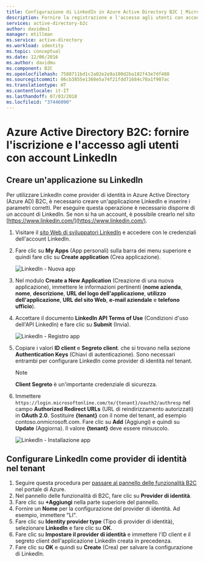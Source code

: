 ```yaml
---
title: Configurazione di LinkedIn in Azure Active Directory B2C | Microsoft Docs
description: Fornire la registrazione e l'accesso agli utenti con account su LinkedIn nelle applicazioni protette da Azure Active Directory B2C.
services: active-directory-b2c
author: davidmu1
manager: mtillman
ms.service: active-directory
ms.workload: identity
ms.topic: conceptual
ms.date: 12/06/2016
ms.author: davidmu
ms.component: B2C
ms.openlocfilehash: 7588711bd1c2a02e2e9a100d2ba182f43e7df488
ms.sourcegitcommit: 86cb3855e1368e5a74f21fdd71684c78a1f907ac
ms.translationtype: HT
ms.contentlocale: it-IT
ms.lasthandoff: 07/03/2018
ms.locfileid: "37446090"
---
```

# <a name="azure-active-directory-b2c-provide-sign-up-and-sign-in-to-consumers-with-linkedin-accounts"></a>Azure Active Directory B2C: fornire l'iscrizione e l'accesso agli utenti con account LinkedIn
## <a name="create-a-linkedin-application"></a>Creare un'applicazione su LinkedIn
Per utilizzare LinkedIn come provider di identità in Azure Active Directory (Azure AD) B2C, è necessario creare un'applicazione LinkedIn e inserire i parametri corretti. Per eseguire questa operazione è necessario disporre di un account di LinkedIn. Se non si ha un account, è possibile crearlo nel sito [https://www.linkedin.com/](https://www.linkedin.com/).

1. Visitare il [sito Web di sviluppatori LinkedIn](https://www.developer.linkedin.com/) e accedere con le credenziali dell'account LinkedIn.
2. Fare clic su **My Apps** (App personali) sulla barra dei menu superiore e quindi fare clic su **Create application** (Crea applicazione).
   
    ![LinkedIn - Nuova app](./media/active-directory-b2c-setup-li-app/linkedin-new-app.png)
3. Nel modulo **Create a New Application** (Creazione di una nuova applicazione), immettere le informazioni pertinenti (**nome azienda**, **nome**, **descrizione**, **URL del logo dell'applicazione**, **utilizzo dell'applicazione**, **URL del sito Web**, **e-mail aziendale** e **telefono ufficio**).
4. Accettare il documento **LinkedIn API Terms of Use** (Condizioni d'uso dell'API LinkedIn) e fare clic su **Submit** (Invia).
   
    ![LinkedIn - Registro app](./media/active-directory-b2c-setup-li-app/linkedin-register-app.png)
5. Copiare i valori **ID client** e **Segreto client**. che si trovano nella sezione **Authentication Keys** (Chiavi di autenticazione). Sono necessari entrambi per configurare LinkedIn come provider di identità nel tenant.
   
   > [!NOTE]
   > **Client Segreto** è un'importante credenziale di sicurezza.
   > 
   > 
6. Immettere `https://login.microsoftonline.com/te/{tenant}/oauth2/authresp` nel campo **Authorized Redirect URLs** (URL di reindirizzamento autorizzati) in **OAuth 2.0**. Sostituire **{tenant}** con il nome del tenant, ad esempio contoso.onmicrosoft.com. Fare clic su **Add** (Aggiungi) e quindi su **Update** (Aggiorna). Il valore **{tenant}** deve essere minuscolo.
   
    ![LinkedIn - Installazione app](./media/active-directory-b2c-setup-li-app/linkedin-setup.png)

## <a name="configure-linkedin-as-an-identity-provider-in-your-tenant"></a>Configurare LinkedIn come provider di identità nel tenant
1. Seguire questa procedura per [passare al pannello delle funzionalità B2C](active-directory-b2c-app-registration.md#navigate-to-b2c-settings) nel portale di Azure.
2. Nel pannello delle funzionalità di B2C, fare clic su **Provider di identità**.
3. Fare clic su **+Aggiungi** nella parte superiore del pannello.
4. Fornire un **Nome** per la configurazione del provider di identità. Ad esempio, immettere "LI".
5. Fare clic su **Identity provider type** (Tipo di provider di identità), selezionare **LinkedIn** e fare clic su **OK**.
6. Fare clic su **Impostare il provider di identità** e immettere l'ID client e il segreto client dell'applicazione LinkedIn creata in precedenza.
7. Fare clic su **OK** e quindi su **Create** (Crea) per salvare la configurazione di LinkedIn.

